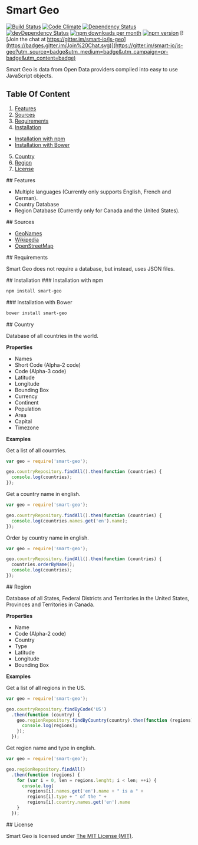 # Smart Geo

[![Build Status](https://travis-ci.org/smart-io/js-geo.svg)](https://travis-ci.org/smart-io/js-geo)
[![Code Climate](https://codeclimate.com/github/yamadapc/js-written-number.png)](https://codeclimate.com/github/yamadapc/js-written-number)
[![Dependency Status](https://david-dm.org/smart-io/js-geo.svg)](https://david-dm.org/smart-io/js-geo)
[![devDependency Status](https://david-dm.org/smart-io/js-geo/dev-status.svg)](https://david-dm.org/smart-io/js-geo#info=devDependencies)
[![npm downloads per month](http://img.shields.io/npm/dm/smart-geo.svg)](https://www.npmjs.org/package/smart-geo)
[![npm version](https://img.shields.io/npm/v/smart-geo.svg)](https://www.npmjs.org/package/smart-geo)
[![Join the chat at https://gitter.im/smart-io/js-geo](https://badges.gitter.im/Join%20Chat.svg)](https://gitter.im/smart-io/js-geo?utm_source=badge&utm_medium=badge&utm_campaign=pr-badge&utm_content=badge)

Smart Geo is data from Open Data providers compiled into easy to use JavaScript objects.

## Table Of Content

1. [Features](#features-section)
2. [Sources](#sources-section)
3. [Requirements](#requirements-section)
4. [Installation](#installation-section)
  - [Installation with npm](#installation-with-npm-section)
  - [Installation with Bower](#installation-with-bower-section)
5. [Country](#country-section)
6. [Region](#region-section)
7. [License](#license-section)

<a name="features-section"/>
## Features

 * Multiple languages (Currently only supports English, French and German).
 * Country Database
 * Region Database (Currently only for Canada and the United States). 

<a name="sources-section"/>
## Sources

 * [GeoNames](http://www.geonames.org/)
 * [Wikipedia](http://en.wikipedia.org/)
 * [OpenStreetMap](http://www.openstreetmap.org/)

<a name="requirements-section"/>
## Requirements

Smart Geo does not require a database, but instead, uses JSON files.

<a name="installation-section"/>
## Installation

<a name="installation-with-npm-section"/>
### Installation with npm

```bash
npm install smart-geo
```

<a name="installation-with-bower-section"/>
### Installation with Bower

```bash
bower install smart-geo
```

<a name="country-section"/>
## Country

Database of all countries in the world.

__Properties__

 * Names
 * Short Code (Alpha-2 code)
 * Code (Alpha-3 code)
 * Latitude
 * Longitude
 * Bounding Box
 * Currency
 * Continent
 * Population
 * Area
 * Capital
 * Timezone

__Examples__

Get a list of all countries.

```javascript
var geo = require('smart-geo');

geo.countryRepository.findAll().then(function (countries) {
  console.log(countries);
});
```

Get a country name in english.

```javascript
var geo = require('smart-geo');

geo.countryRepository.findAll().then(function (countries) {
  console.log(countries.names.get('en').name);
});
```

Order by country name in english.

```javascript
var geo = require('smart-geo');

geo.countryRepository.findAll().then(function (countries) {
  countries.orderByName();
  console.log(countries);
});
```

<a name="region-section"/>
## Region

Database of all States, Federal Districts and Territories in the United States, 
Provinces and Territories in Canada.

__Properties__

 * Name
 * Code (Alpha-2 code)
 * Country
 * Type
 * Latitude
 * Longitude
 * Bounding Box

__Examples__

Get a list of all regions in the US.

```javascript
var geo = require('smart-geo');

geo.countryRepository.findByCode('US')
  .then(function (country) {
    geo.regionRepository.findByCountry(country).then(function (regions) {
      console.log(regions);
    });
  });
```

Get region name and type in english.

```javascript
var geo = require('smart-geo');

geo.regionRepository.findAll()
  .then(function (regions) {
    for (var i = 0, len = regions.lenght; i < len; ++i) {
      console.log(
        regions[i].names.get('en').name + " is a " + 
        regions[i].type + " of the " +
        regions[i].country.names.get('en').name
    }
  });
```
 
<a name="license-section"/>
## License

Smart Geo is licensed under [The MIT License (MIT)](LICENSE).